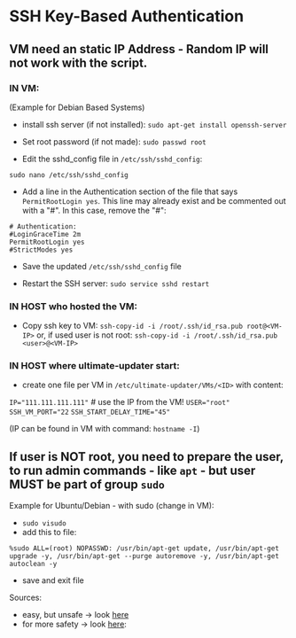 # SSH Key-Based Authentication

## VM need an static IP Address - Random IP will not work with the script.

### IN VM:
(Example for Debian Based Systems)

- install ssh server (if not installed):
`sudo apt-get install openssh-server`

- Set root password (if not made):
`sudo passwd root`

- Edit the sshd_config file in `/etc/ssh/sshd_config`:

`sudo nano /etc/ssh/sshd_config`

- Add a line in the Authentication section of the file that says `PermitRootLogin yes`. This line may already exist and be commented out with a "#". In this case, remove the "#":
```
# Authentication:
#LoginGraceTime 2m
PermitRootLogin yes
#StrictModes yes
```

- Save the updated `/etc/ssh/sshd_config` file

- Restart the SSH server:
`sudo service sshd restart`


### IN HOST who hosted the VM:
- Copy ssh key to VM:
`ssh-copy-id -i /root/.ssh/id_rsa.pub root@<VM-IP>`
or, if used user is not root:
`ssh-copy-id -i /root/.ssh/id_rsa.pub <user>@<VM-IP>`


### IN HOST where ultimate-updater start:
- create one file per VM in `/etc/ultimate-updater/VMs/<ID>` with content:

`IP="111.111.111.111"`   # use the IP from the VM!
`USER="root"`
`SSH_VM_PORT="22`
`SSH_START_DELAY_TIME="45"`

(IP can be found in VM with command: `hostname -I`)


## If user is NOT root, you need to prepare the user, to run admin commands - like `apt` - but user MUST be part of group `sudo`

Example for Ubuntu/Debian - with sudo (change in VM):

- `sudo visudo`
- add this to file:

`%sudo ALL=(root) NOPASSWD: /usr/bin/apt-get update, /usr/bin/apt-get upgrade -y, /usr/bin/apt-get --purge autoremove -y, /usr/bin/apt-get autoclean -y`
- save and exit file

Sources:
- easy, but unsafe -> look [here](https://askubuntu.com/questions/74054/run-apt-get-without-sudo)
- for more safety -> look [here](https://stackoverflow.com/questions/73397309/how-do-i-enable-passwordless-sudo-for-all-options-for-a-command):